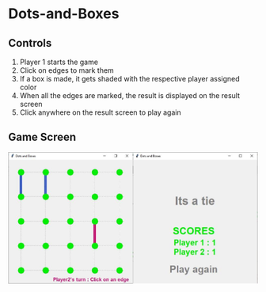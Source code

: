 # Dots-and-Boxes

## Controls
1. Player 1 starts the game
2. Click on edges to mark them
3. If a box is made, it gets shaded with the respective player assigned color
4. When all the edges are marked, the result is displayed on the result screen
5. Click anywhere on the result screen to play again

## Game Screen
![](https://github.com/Abhi-Chatterjee/CodeBucket/blob/master/Game_Bucket/Dots_and_Boxes/images/screenshot.jpg)